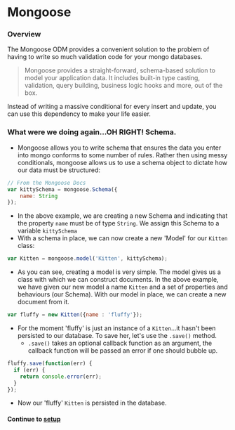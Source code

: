 # Mongoose
### Overview
The Mongoose ODM provides a convenient solution to the problem of having to write so much validation code for your mongo databases.  
  
>Mongoose provides a straight-forward, schema-based solution to model your application data. It includes built-in type casting, validation, query building, business logic hooks and more, out of the box.  
  
Instead of writing a massive conditional for every insert and update, you can use this dependency to make your life easier.
  

### What were we doing again...OH RIGHT! Schema.
* Mongoose allows you to write schema that ensures the data you enter into mongo conforms to some number of rules. Rather then using messy conditionals, mongoose allows us to use a schema object to dictate how our data must be structured:
```javascript
// From the Mongoose Docs
var kittySchema = mongoose.Schema({
    name: String
});
```
* In the above example, we are creating a new Schema and indicating that the property `name` must be of type `String`. We assign this Schema to a variable `kittySchema`
* With a schema in place, we can now create a new 'Model' for our `Kitten` class:
```javascript
var Kitten = mongoose.model('Kitten', kittySchema);
```
* As you can see, creating a model is very simple. The model gives us a class with which we can construct documents. In the above example, we have given our new model a name `Kitten` and a set of properties and behaviours (our Schema). With our model in place, we can create a new document from it.
```javascript
var fluffy = new Kitten({name : 'fluffy'});
```
* For the moment 'fluffy' is just an instance of a `Kitten`...it hasn't been persisted to our database. To save her, let's use the `.save()` method.
  * `.save()` takes an optional callback function as an argument, the callback function will be passed an error if one should bubble up.
```javascript
fluffy.save(function(err) {
  if (err) {
    return console.error(err);
  }
});
```
* Now our 'fluffy' `Kitten` is persisted in the database.
  
#### Continue to [setup](2_setup.md)